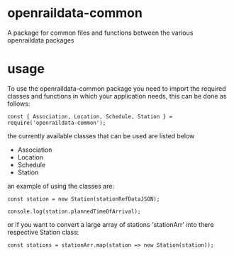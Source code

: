 # openraildata-common
A package for common files and functions between the various openraildata packages

# usage

To use the openraildata-common package you need to import the required classes and functions in which your application needs, this can be done as follows:

```
const { Association, Location, Schedule, Station } = require('openraildata-common');
```

the currently available classes that can be used are listed below

- Association
- Location
- Schedule
- Station

an example of using the classes are:

```
const station = new Station(stationRefDataJSON);

console.log(station.plannedTimeOfArrival);
```

or if you want to convert a large array of stations 'stationArr' into there respective Station class:

```
const stations = stationArr.map(station => new Station(station));
```